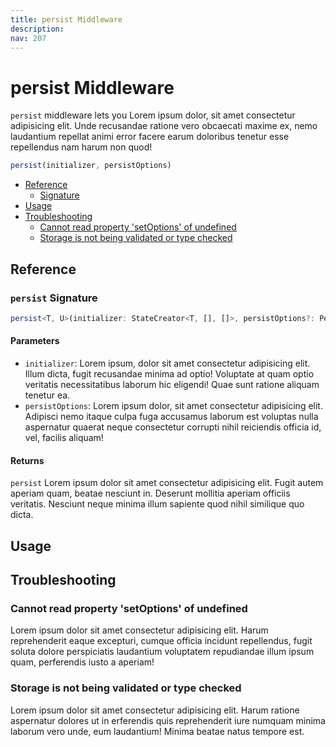 ```yaml
---
title: persist Middleware
description:
nav: 207
---
```


# persist Middleware

`persist` middleware lets you Lorem ipsum dolor, sit amet consectetur adipisicing elit. Unde
recusandae ratione vero obcaecati maxime ex, nemo laudantium repellat animi error facere earum
doloribus tenetur esse repellendus nam harum non quod!

```js
persist(initializer, persistOptions)
```

- [Reference](#reference)
  - [Signature](#persist-signature)
- [Usage](#usage)
- [Troubleshooting](#troubleshooting)
  - [Cannot read property 'setOptions' of undefined](#cannot-read-property-setoptions-of-undefined)
  - [Storage is not being validated or type checked](#storage-is-not-being-validated-or-type-checked)

## Reference

### `persist` Signature

```ts
persist<T, U>(initializer: StateCreator<T, [], []>, persistOptions?: PersistOptions<T, U>): StateCreator<T, [], []>
```

#### Parameters

- `initializer`: Lorem ipsum, dolor sit amet consectetur adipisicing elit. Illum dicta, fugit
  recusandae minima ad optio! Voluptate at quam optio veritatis necessitatibus laborum hic eligendi!
  Quae sunt ratione aliquam tenetur ea.
- `persistOptions`: Lorem ipsum dolor, sit amet consectetur adipisicing elit. Adipisci nemo itaque
  culpa fuga accusamus laborum est voluptas nulla aspernatur quaerat neque consectetur corrupti
  nihil reiciendis officia id, vel, facilis aliquam!

#### Returns

`persist` Lorem ipsum dolor sit amet consectetur adipisicing elit. Fugit autem aperiam quam, beatae
nesciunt in. Deserunt mollitia aperiam officiis veritatis. Nesciunt neque minima illum sapiente
quod nihil similique quo dicta.

## Usage

## Troubleshooting

### Cannot read property 'setOptions' of undefined

Lorem ipsum dolor sit amet consectetur adipisicing elit. Harum reprehenderit eaque excepturi,
cumque officia incidunt repellendus, fugit soluta dolore perspiciatis laudantium voluptatem
repudiandae illum ipsum quam, perferendis iusto a aperiam!

### Storage is not being validated or type checked

Lorem ipsum dolor sit amet consectetur adipisicing elit. Harum ratione aspernatur dolores ut in
erferendis quis reprehenderit iure numquam minima laborum vero unde, eum laudantium! Minima beatae
natus tempore est.
